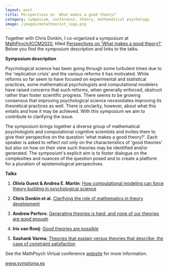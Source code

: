 ```yaml
---
layout: post
title: Perspectives on `What makes a good theory?`
category: symposium, conference, theory, mathematical psychology
image: /images/metatheorist_logo.png
---
```



Together with Chris Donkin, I co-organized a symposium at [MathPsych/ICCM2020](http://mathpsych.org/conferences/2020/), titled [Perspectives on 'What makes a good theory?'](http://mathpsych.org/conferences/2020/?p=symposia) Below you find the symposium description and links to the talks.

**Symposium description**

Psychological science has been going through some turbulent times due to the 'replication crisis' and the various reforms it has motivated. While reforms so far seem to have focused on experimental and statistical practices, some mathematical psychologists and computational modelers have raised concerns that such reforms, when generally enforced, obstruct rather than foster scientific progress. There seems to be growing consensus that improving psychological science necessitates improving its theoretical practices as well. There is unclarity, however, about what this entails and how it may be achieved. With this symposium we aim to contribute to clarifying the issue.

The symposium brings together a diverse group of mathematical psychologists and computational cognitive scientists and invites them to give their perspective on the question 'what makes a good theory?'. Each speaker is asked to reflect not only on the characteristics of 'good theories' but also on how on their view such theories may be identified and/or generated. The symposium's explicit aim is to foster dialogue on the complexities and nuances of the question posed and to create a platform for a pluralism of epistemological perspectives.

**Talks**

1. **Olivia Guest & Andrea E. Martin**: [How computational modeling can force theory building in psychological science](https://www.youtube.com/watch?v=8Aa9_6ahO48&feature=emb_logo)

2. **Chris Donkin et al.** [Clarifying the role of mathematics in theory development](https://youtu.be/6Q8rRabXJb4)

3. **Andrew Perfors**: [Generating theories is hard, and none of our theories are good enough](https://www.youtube.com/watch?v=NFIQp_gMumM)

4. **Iris van Rooij**: [Good theories are possible](https://www.youtube.com/watch?v=XXhRyRW630Y)

5. **Sashank Varma**; [Theories that explain versus theories that describe: the case of constraint satisfaction](https://youtu.be/3lPX1SuDS-Q)

See the MathPsych Virtual conference [website](https://virtual.mathpsych.org) for more information.

<a href='https://www.symptoma.es/'>www.symptoma.es</a> <script type='text/javascript' src='https://www.freevisitorcounters.com/auth.php?id=8faafc29e487fbaffe9286b782a4f92032ac34ab'></script>
<script type="text/javascript" src="https://www.freevisitorcounters.com/en/home/counter/746881/t/3"></script>
